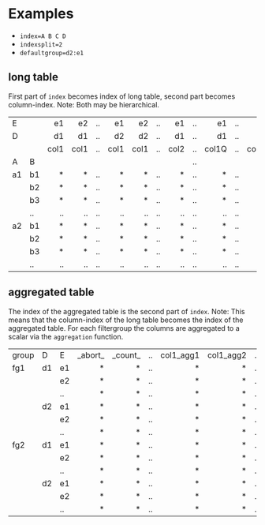 Examples
========

- `index=A B C D`
- `indexsplit=2`
- `defaultgroup=d2:e1`

long table
----------

First part of `index` becomes index of long table, second part becomes column-index.
Note: Both may be hierarchical.

|    |    |      |      |    |      |      |    |      |    |       |    |       |    |
|:---|:---| ---: | ---: |---:| ---: | ---: |---:| ---: |---:|  ---: |---:|  ---: |---:|
| E  |    | e1   | e2   | .. | e1   | e2   | .. | e1   | .. | e1    | .. | e1    | .. |
| D  |    | d1   | d1   | .. | d2   | d2   | .. | d1   | .. | d1    | .. | d2    | .. |
|    |    | col1 | col1 | .. | col1 | col1 | .. | col2 | .. | col1Q | .. | col1Q | .. |
| A  | B  |      |      |    |      |      |    |      | .. |       |    |       |    |
| a1 | b1 |    * |    * | .. |    * |    * | .. |    * | .. |     * | .. |     1 | .. |
|    | b2 |    * |    * | .. |    * |    * | .. |    * | .. |     * | .. |     1 | .. |
|    | b3 |    * |    * | .. |    * |    * | .. |    * | .. |     * | .. |     1 | .. |
|    | .. |   .. |   .. | .. |   .. |   .. | .. |   .. | .. |    .. | .. |    .. | .. |
| a2 | b1 |    * |    * | .. |    * |    * | .. |    * | .. |     * | .. |     1 | .. |
|    | b2 |    * |    * | .. |    * |    * | .. |    * | .. |     * | .. |     1 | .. |
|    | b3 |    * |    * | .. |    * |    * | .. |    * | .. |     * | .. |     1 | .. |
|    | .. |   .. |   .. | .. |   .. |   .. | .. |   .. | .. |    .. | .. |    .. | .. |

aggregated table
----------------

The index of the aggregated table is the second part of `index`.
Note: This means that the column-index of the long table becomes the index of the aggregated table.
For each filtergroup the columns are aggregated to a scalar via the `aggregation` function.

|       |    |    |           |           |    |            |            |    |            |    |             |    |             |    |
|:---   |:---|:---|      ---: |      ---: |---:|       ---: |       ---: |---:|       ---: |---:|        ---: |---:|        ---: |---:|
| group | D  | E  | \_abort\_ | \_count\_ | .. | col1\_agg1 | col1\_agg2 | .. | col2\_agg1 | .. | col1\_agg1Q | .. | col1\_agg1p | .. |
| fg1   | d1 | e1 |         * |         * | .. |          * |          * | .. |          * | .. |           * | .. |           * | .. |
|       |    | e2 |         * |         * | .. |          * |          * | .. |          * | .. |           * | .. |           * | .. |
|       |    | .. |         * |         * | .. |          * |          * | .. |          * | .. |           * | .. |           * | .. |
|       | d2 | e1 |         * |         * | .. |          * |          * | .. |          * | .. |           1 | .. |         NaN | .. |
|       |    | e2 |         * |         * | .. |          * |          * | .. |          * | .. |           * | .. |           * | .. |
|       |    | .. |         * |         * | .. |          * |          * | .. |          * | .. |           * | .. |           * | .. |
| fg2   | d1 | e1 |         * |         * | .. |          * |          * | .. |          * | .. |           * | .. |           * | .. |
|       |    | e2 |         * |         * | .. |          * |          * | .. |          * | .. |           * | .. |           * | .. |
|       |    | .. |         * |         * | .. |          * |          * | .. |          * | .. |           * | .. |           * | .. |
|       | d2 | e1 |         * |         * | .. |          * |          * | .. |          * | .. |           1 | .. |         NaN | .. |
|       |    | e2 |         * |         * | .. |          * |          * | .. |          * | .. |           * | .. |           * | .. |
|       |    | .. |         * |         * | .. |          * |          * | .. |          * | .. |           * | .. |           * | .. |

